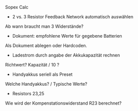 
Sopex Calc

- 2 vs. 3 Resistor Feedback Network automatisch auswählen

Ab wann braucht man 3 Widerstände?


- Dokument: empfohlene Werte für gegebene Batterien

Als Dokument ablegen oder Hardcoden.

- Ladestrom durch angabe der Akkukapazität rechnen

Richtwert? Kapazität / 10 ?

- Handyakkus seriell als Preset

Welche Handyakkus? / Typische Werte?

- Resistors  23,25 

Wie wird der Kompenstationswiderstand R23 berechnet?

